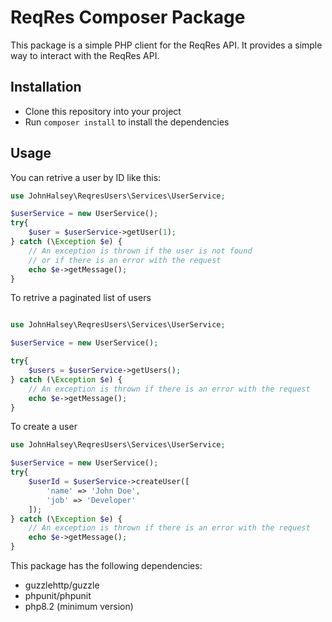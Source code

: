 # ReqRes Composer Package

This package is a simple PHP client for the ReqRes API. It provides a simple way to interact with the ReqRes API.

## Installation

- Clone this repository into your project
- Run `composer install` to install the dependencies

## Usage

You can retrive a user by ID like this:

```php
use JohnHalsey\ReqresUsers\Services\UserService;

$userService = new UserService();
try{
	$user = $userService->getUser(1);
} catch (\Exception $e) {
	// An exception is thrown if the user is not found
	// or if there is an error with the request
	echo $e->getMessage();
}

```

To retrive a paginated list of users

```php

use JohnHalsey\ReqresUsers\Services\UserService;

$userService = new UserService();

try{
	$users = $userService->getUsers();
} catch (\Exception $e) {
	// An exception is thrown if there is an error with the request
	echo $e->getMessage();
}
```

To create a user

```php
use JohnHalsey\ReqresUsers\Services\UserService;

$userService = new UserService();
try{
	$userId = $userService->createUser([
		'name' => 'John Doe',
		'job' => 'Developer'
	]);
} catch (\Exception $e) {
	// An exception is thrown if there is an error with the request
	echo $e->getMessage();
}
```

This package has the following dependencies:

- guzzlehttp/guzzle
- phpunit/phpunit
- php8.2 (minimum version)
